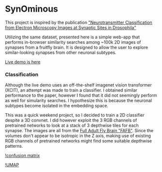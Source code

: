 # SynOminous

This project is inspired by the publication ["Neurotransmitter Classification from Electron Microscopy Images at Synaptic Sites in Drosophila"](https://www.biorxiv.org/content/10.1101/2020.06.12.148775v2)

Utilizing the same dataset, presented here is a simple web-app that performs in-browser similarity searches among ~100k 2D images of synapses from a fruitfly brain. It is designed to allow the user to explore similar-looking synapses from other neuronal subtypes.

[Live demo is here](https://cjmielke.github.io/synominous/vectorsearch.html)

### Classification

Although the live demo uses an off-the-shelf imagenet vision transformer (XCIT), an attempt was made to train a classifier. I obtained similar performance to the paper, however I found that it did not seemingly perform as well for simularity searches. I hypothesize this is because the neuronal subtypes become isolated in the embedding space.

This was a quick weekend project, so I decided to train a 2D classifier despite a 3D convnet. I did however exploit the 3 RGB channels of pretrained networks to look at a stack of 3 depthwise tiles for each synapse. The images are all from the [Full Adult Fly Brain "FAFB"](https://flyconnecto.me/2023/10/18/we-mapped-the-full-adult-fly-brain/). Since the volumes don't appear to be isotropic in the Z axis, making use of existing RGB channels of pretrained networks might find some suitable depthwise patterns.

[!confusion matrix](./img/cm.png)

[!UMAP](./img/umaps/UMAP_fiery_spaceship.png)

